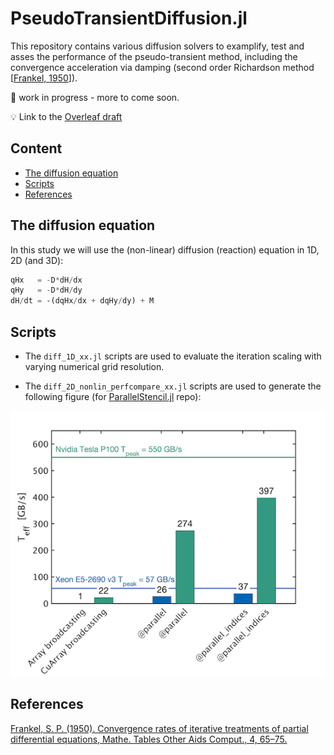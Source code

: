 # PseudoTransientDiffusion.jl

This repository contains various diffusion solvers to examplify, test and asses the performance of the pseudo-transient method, including the convergence acceleration via damping (second order Richardson method \[[Frankel, 1950](https://doi.org/10.2307/2002770)\]).

🚧 work in progress - more to come soon.

💡 Link to the [Overleaf draft](https://www.overleaf.com/project/5ff83a57858b372f63143b8e)

## Content
* [The diffusion equation](#the-diffusion-equation)
* [Scripts](#scripts)
* [References](#references)

## The diffusion equation
In this study we will use the (non-linear) diffusion (reaction) equation in 1D, 2D (and 3D):
```julia
qHx   = -D*dH/dx
qHy   = -D*dH/dy
dH/dt = -(dqHx/dx + dqHy/dy) + M
```

## Scripts
- The `diff_1D_xx.jl` scripts are used to evaluate the iteration scaling with varying numerical grid resolution.

- The `diff_2D_nonlin_perfcompare_xx.jl` scripts are used to generate the following figure (for [ParallelStencil.jl] repo):

![](docs/perf_ps2.png)


## References
[Frankel, S. P. (1950). Convergence rates of iterative treatments of partial differential equations, Mathe. Tables Other Aids Comput., 4, 65–75.](https://doi.org/10.2307/2002770)


[ParallelStencil.jl]: https://github.com/omlins/ParallelStencil.jl
